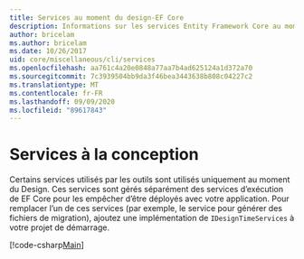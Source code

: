 ```yaml
---
title: Services au moment du design-EF Core
description: Informations sur les services Entity Framework Core au moment de la conception
author: bricelam
ms.author: bricelam
ms.date: 10/26/2017
uid: core/miscellaneous/cli/services
ms.openlocfilehash: aa761c4a20e0848a77aa7b4ad625124a1d372a70
ms.sourcegitcommit: 7c3939504bb9da3f46bea3443638b808c04227c2
ms.translationtype: MT
ms.contentlocale: fr-FR
ms.lasthandoff: 09/09/2020
ms.locfileid: "89617843"
---
```

# <a name="design-time-services"></a>Services à la conception

Certains services utilisés par les outils sont utilisés uniquement au moment du Design. Ces services sont gérés séparément des services d’exécution de EF Core pour les empêcher d’être déployés avec votre application. Pour remplacer l’un de ces services (par exemple, le service pour générer des fichiers de migration), ajoutez une implémentation de `IDesignTimeServices` à votre projet de démarrage.

[!code-csharp[Main](../../../../samples/core/Miscellaneous/CommandLine/DesignTimeServices.cs)]
